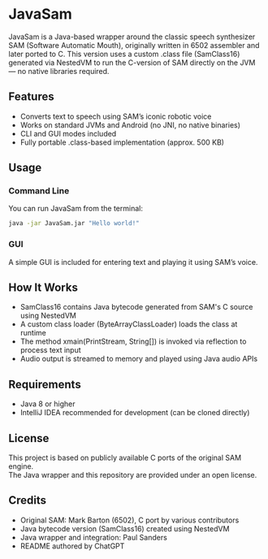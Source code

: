 # JavaSam

JavaSam is a Java-based wrapper around the classic speech synthesizer SAM (Software Automatic Mouth), originally written in 6502 assembler and later ported to C. This version uses a custom .class file (SamClass16) generated via NestedVM to run the C-version of SAM directly on the JVM — no native libraries required.

## Features

- Converts text to speech using SAM’s iconic robotic voice  
- Works on standard JVMs and Android (no JNI, no native binaries)  
- CLI and GUI modes included  
- Fully portable .class-based implementation (approx. 500 KB)

## Usage

### Command Line

You can run JavaSam from the terminal:

```bash
java -jar JavaSam.jar "Hello world!"
```

### GUI

A simple GUI is included for entering text and playing it using SAM’s voice.

## How It Works

- SamClass16 contains Java bytecode generated from SAM's C source using NestedVM  
- A custom class loader (ByteArrayClassLoader) loads the class at runtime  
- The method xmain(PrintStream, String[]) is invoked via reflection to process text input  
- Audio output is streamed to memory and played using Java audio APIs

## Requirements

- Java 8 or higher  
- IntelliJ IDEA recommended for development (can be cloned directly)

## License

This project is based on publicly available C ports of the original SAM engine.  
The Java wrapper and this repository are provided under an open license.

## Credits

- Original SAM: Mark Barton (6502), C port by various contributors  
- Java bytecode version (SamClass16) created using NestedVM  
- Java wrapper and integration: Paul Sanders  
- README authored by ChatGPT
